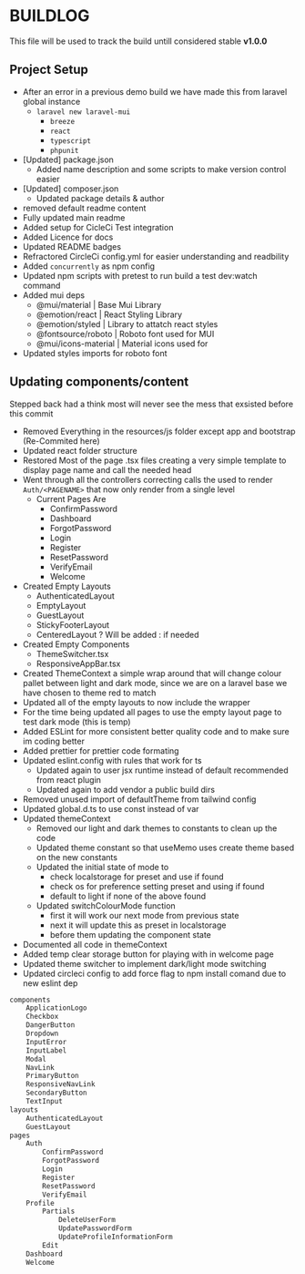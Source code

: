 # BUILDLOG

This file will be used to track the build untill considered stable **v1.0.0**

## Project Setup

- After an error in a previous demo build we have made this from laravel global instance
  - `laravel new laravel-mui`
    - `breeze`
    - `react`
    - `typescript`
    - `phpunit`
- [Updated] package.json
  - Added name description and some scripts to make version control easier
- [Updated] composer.json
  - Updated package details & author
- removed default readme content
- Fully updated main readme
- Added setup for CicleCi Test integration
- Added Licence for docs
- Updated README badges
- Refractored CircleCi config.yml for easier understanding and readbility
- Added `concurrently` as npm config
- Updated npm scripts with pretest to run build a test dev:watch command
- Added mui deps
  - @mui/material | Base Mui Library
  - @emotion/react | React Styling Library
  - @emotion/styled | Library to attatch react styles
  - @fontsource/roboto | Roboto font used for MUI
  - @mui/icons-material | Material icons used for
- Updated styles imports for roboto font

## Updating components/content

Stepped back had a think most will never see the mess that exsisted before this commit

- Removed Everything in the resources/js folder except app and bootstrap (Re-Commited here)
- Updated react folder structure
- Restored Most of the page .tsx files creating a very simple template to display page name and call the needed head
- Went through all the controllers correcting calls the used to render `Auth/<PAGENAME>` that now only render from a single level
  - Current Pages Are
    - ConfirmPassword
    - Dashboard
    - ForgotPassword
    - Login
    - Register
    - ResetPassword
    - VerifyEmail
    - Welcome
- Created Empty Layouts
  - AuthenticatedLayout
  - EmptyLayout
  - GuestLayout
  - StickyFooterLayout
  - CenteredLayout ? Will be added : if needed
- Created Empty Components
  - ThemeSwitcher.tsx
  - ResponsiveAppBar.tsx
- Created ThemeContext a simple wrap around that will change colour pallet between light and dark mode, since we are on a laravel base we have chosen to theme red to match
- Updated all of the empty layouts to now include the wrapper
- For the time being updated all pages to use the empty layout page to test dark mode (this is temp)
- Added ESLint for more consistent better quality code and to make sure im coding better
- Added prettier for prettier code formating
- Updated eslint.config with rules that work for ts
  - Updated again to user jsx runtime instead of default recommended from react plugin
  - Updated again to add vendor a public build dirs
- Removed unused import of defaultTheme from tailwind config
- Updated global.d.ts to use const instead of var
- Updated themeContext
  - Removed our light and dark themes to constants to clean up the code
  - Updated theme constant so that useMemo uses create theme based on the new constants
  - Updated the initial state of mode to
    - check localstorage for preset and use if found
    - check os for preference setting preset and using if found
    - default to light if none of the above found
  - Updated switchColourMode function
    - first it will work our next mode from previous state
    - next it will update this as preset in localstorage
    - before them updating the component state
- Documented all code in themeContext
- Added temp clear storage button for playing with in welcome page
- Updated theme switcher to implement dark/light mode switching
- Updated circleci config to add force flag to npm install comand due to new eslint dep

```sh
components
    ApplicationLogo
    Checkbox
    DangerButton
    Dropdown
    InputError
    InputLabel
    Modal
    NavLink
    PrimaryButton
    ResponsiveNavLink
    SecondaryButton
    TextInput
layouts
    AuthenticatedLayout
    GuestLayout
pages
    Auth
        ConfirmPassword
        ForgotPassword
        Login
        Register
        ResetPassword
        VerifyEmail
    Profile
        Partials
            DeleteUserForm
            UpdatePasswordForm
            UpdateProfileInformationForm
        Edit
    Dashboard
    Welcome
```
